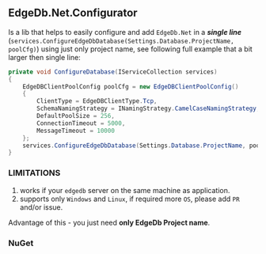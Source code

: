 ## EdgeDb.Net.Configurator
Is a lib that helps to easily configure and add `EdgeDb.Net` in a ***single line*** (`services.ConfigureEdgeDbDatabase(Settings.Database.ProjectName, poolCfg)`) using just only project name, see following full example that a bit larger then single line:

```csharp
private void ConfigureDatabase(IServiceCollection services)
{
    EdgeDBClientPoolConfig poolCfg = new EdgeDBClientPoolConfig()
    {
        ClientType = EdgeDBClientType.Tcp,
        SchemaNamingStrategy = INamingStrategy.CamelCaseNamingStrategy,
        DefaultPoolSize = 256,
        ConnectionTimeout = 5000,
        MessageTimeout = 10000
    };
    services.ConfigureEdgeDbDatabase(Settings.Database.ProjectName, poolCfg);
}
```

### LIMITATIONS

1. works if your `edgedb` server on the same machine as application.
2. supports only `Windows` and `Linux`, if required more `OS`, please add `PR` and/or issue.

Advantage of this - you just need **only EdgeDb Project name**.

### NuGet
